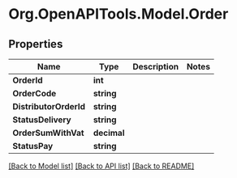 
# Org.OpenAPITools.Model.Order

## Properties

Name | Type | Description | Notes
------------ | ------------- | ------------- | -------------
**OrderId** | **int** |  | 
**OrderCode** | **string** |  | 
**DistributorOrderId** | **string** |  | 
**StatusDelivery** | **string** |  | 
**OrderSumWithVat** | **decimal** |  | 
**StatusPay** | **string** |  | 

[[Back to Model list]](../README.md#documentation-for-models)
[[Back to API list]](../README.md#documentation-for-api-endpoints)
[[Back to README]](../README.md)

